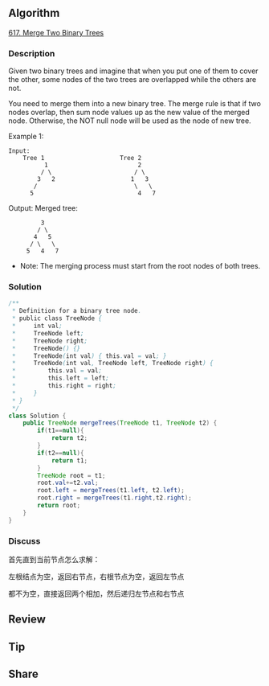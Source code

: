## Algorithm

[617. Merge Two Binary Trees](https://leetcode.com/problems/merge-two-binary-trees/)

### Description

Given two binary trees and imagine that when you put one of them to cover the other, some nodes of the two trees are overlapped while the others are not.

You need to merge them into a new binary tree. The merge rule is that if two nodes overlap, then sum node values up as the new value of the merged node. Otherwise, the NOT null node will be used as the node of new tree.

Example 1:

```
Input:
	Tree 1                     Tree 2                  
          1                         2                             
         / \                       / \                            
        3   2                     1   3                        
       /                           \   \                      
      5                             4   7    
```

Output:
Merged tree:
```
	     3
	    / \
	   4   5
	  / \   \
	 5   4   7
```

- Note: The merging process must start from the root nodes of both trees.

### Solution

```java
/**
 * Definition for a binary tree node.
 * public class TreeNode {
 *     int val;
 *     TreeNode left;
 *     TreeNode right;
 *     TreeNode() {}
 *     TreeNode(int val) { this.val = val; }
 *     TreeNode(int val, TreeNode left, TreeNode right) {
 *         this.val = val;
 *         this.left = left;
 *         this.right = right;
 *     }
 * }
 */
class Solution {
    public TreeNode mergeTrees(TreeNode t1, TreeNode t2) {
        if(t1==null){
            return t2;
        }
        if(t2==null){
            return t1;
        }
        TreeNode root = t1;
        root.val+=t2.val;
        root.left = mergeTrees(t1.left, t2.left);
        root.right = mergeTrees(t1.right,t2.right);
        return root;
    }
}
```

### Discuss

首先直到当前节点怎么求解：

左根结点为空，返回右节点，右根节点为空，返回左节点

都不为空，直接返回两个相加，然后递归左节点和右节点

## Review


## Tip


## Share
